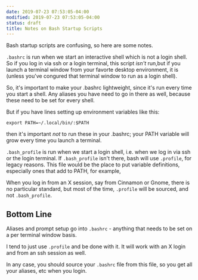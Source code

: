 ```yaml
---
date: 2019-07-23 07:53:05-04:00
modified: 2019-07-23 07:53:05-04:00
status: draft
title: Notes on Bash Startup Scripts
---
```


Bash startup scripts are confusing, so here are some notes.

`.bashrc` is run when we start an interactive shell which is not a login
shell. So if you log in via ssh or a login terminal, this script *isn't*
run,but if you launch a terminal window from your favorte desktop
environment, it is (unless you've congured that terminal window to run as a
login shell).

So, it's important to make your .bashrc lightweight, since it's run every
time you start a shell.  Any aliases you have need to go in there as well,
because these need to be set for every shell.

But if you have lines setting up environment variables like this:

`export PATH=~/.local/bin/:$PATH`

then it's important *not* to run these in your .bashrc; your PATH variable
will grow every time you launch a terminal.

`.bash_profile` is run when we start a login shell, i.e. when we log in via
ssh or the login terminal.  If `.bash_profile` isn't there, bash will use
`.profile`, for legacy reasons.  This file would be the place to put
variable definitions, especially ones that add to PATH, for example,

When you log in from an X session, say from Cinnamon or Gnome, there is no
particular standard, but most of the time, `.profile` will be sourced, and
not `.bash_profile`.

## Bottom Line

Aliases and prompt setup go into `.bashrc` - anything that needs to be set
on a per terminal window basis.

I tend to just use `.profile` and be done with it.  It will work with an X
login and from an ssh session as well.

In any case, you should source your `.bashrc` file from this file, so you
get all your aliases, etc when you login.
